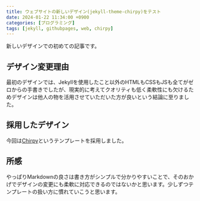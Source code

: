 ```yaml
---  
title: ウェブサイトの新しいデザイン(jekyll-theme-chirpy)をテスト  
date: 2024-01-22 11:34:00 +0900  
categories: [プログラミング]  
tags: [jekyll, githubpages, web, chirpy]  
---  
```

  
新しいデザインでの初めての記事です。  
  
## デザイン変更理由  
  
最初のデザインでは、Jekyllを使用したこと以外のHTMLもCSSもJSも全てがゼロからの手書きでしたが、現実的に考えてクオリティも低く柔軟性にも欠けるためデザインは他人の物を活用させていただいた方が良いという結論に至りました。  

## 採用したデザイン  

今回は[Chirpy](https://github.com/cotes2020/jekyll-theme-chirpy/)というテンプレートを採用しました。  

## 所感  

やっぱりMarkdownの良さは書き方がシンプルで分かりやすいことで、そのおかげでデザインの変更にも柔軟に対応できるのではないかと思います。少しずつテンプレートの扱い方に慣れていこうと思います。  
